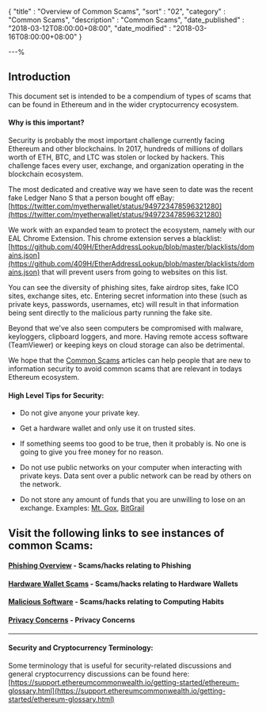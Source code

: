 {
"title"       : "Overview of Common Scams",
"sort"        : "02",
"category"    : "Common Scams",
"description" : "Common Scams",
"date_published" : "2018-03-12T08:00:00+08:00",
"date_modified"  : "2018-03-16T08:00:00+08:00"
}

---%


## Introduction

This document set is intended to be a compendium of types of scams that can be found in Ethereum and in the wider cryptocurrency ecosystem.

#### Why is this important?

Security is probably the most important challenge currently facing Ethereum and other blockchains. In 2017, hundreds of millions of dollars worth of ETH, BTC, and LTC was stolen or locked by hackers. This challenge faces every user, exchange, and organization operating in the blockchain ecosystem.

The most dedicated and creative way we have seen to date was the recent fake Ledger Nano S that a person bought off eBay: [https://twitter.com/myetherwallet/status/949723478596321280](https://twitter.com/myetherwallet/status/949723478596321280)

We work with an expanded team to protect the ecosystem, namely with our EAL Chrome Extension. This chrome extension serves a blacklist: [https://github.com/409H/EtherAddressLookup/blob/master/blacklists/domains.json](https://github.com/409H/EtherAddressLookup/blob/master/blacklists/domains.json) that will prevent users from going to websites on this list.

You can see the diversity of phishing sites, fake airdrop sites, fake ICO sites, exchange sites, etc. Entering secret information into these (such as private keys, passwords, usernames, etc) will result in that information being sent directly to the malicious party running the fake site.

Beyond that we've also seen computers be compromised with malware, keyloggers, clipboard loggers, and more. Having remote access software (TeamViewer) or keeping keys on cloud storage can also be detrimental.  

We hope that the [Common Scams](https://support.ethereumcommonwealth.io/common-scams/) articles can help people that are new to information security to avoid common scams that are relevant in todays Ethereum ecosystem.

#### High Level Tips for Security:

* Do not give anyone your private key.

* Get a hardware wallet and only use it on trusted sites.

* If something seems too good to be true, then it probably is. No one is going to give you free money for no reason.

* Do not use public networks on your computer when interacting with private keys. Data sent over a public network can be read by others on the network.

* Do not store any amount of funds that you are unwilling to lose on an exchange. Examples: [Mt. Gox](https://en.wikipedia.org/wiki/Mt._Gox), [BitGrail](http://fortune.com/2018/02/11/bitgrail-cryptocurrency-claims-hack/)

## Visit the following links to see instances of common Scams:

#### [Phishing Overview](https://support.ethereumcommonwealth.io/common-scams/phishing-overview.html) - Scams/hacks relating to Phishing

#### [Hardware Wallet Scams](https://support.ethereumcommonwealth.io/common-scams/hardware-wallet-scams-overview.html) - Scams/hacks relating to Hardware Wallets

#### [Malicious Software](https://support.ethereumcommonwealth.io/common-scams/malicious-software-overview.html) - Scams/hacks relating to Computing Habits

#### [Privacy Concerns](https://support.ethereumcommonwealth.io/common-scams/privacy-concerns-overview.html) - Privacy Concerns

-----

#### Security and Cryptocurrency Terminology:

Some terminology that is useful for security-related discussions and general cryptocurrency discussions can be found here: [https://support.ethereumcommonwealth.io/getting-started/ethereum-glossary.html](https://support.ethereumcommonwealth.io/getting-started/ethereum-glossary.html)
